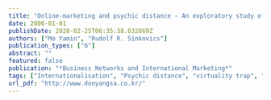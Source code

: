 ```yaml
---
title: "Online-marketing and psychic distance - An exploratory study of learning about distant customers"
date: 2006-01-01
publishDate: 2020-02-25T06:35:38.032869Z
authors: ["Mo Yamin", "Rudolf R. Sinkovics"]
publication_types: ["6"]
abstract: ""
featured: false
publication: "*Business Networks and International Marketing*"
tags: ["Internationalisation", "Psychic distance", "virtuality trap", "paradox", ""]
url_pdf: "http://www.dooyangsa.co.kr/"
---
```


